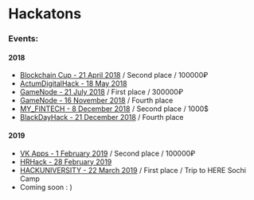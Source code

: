 # Hackatons

### Events:

#### 2018
* [Blockchain Cup - 21 April 2018](https://github.com/mike-petrov/hackatons/tree/master/Blockchain%20Cup%20-%2021%20april%202018) / Second place / 100000₽
* [ActumDigitalHack - 18 May 2018](https://github.com/mike-petrov/hackatons/tree/master/ActumDigitalHack%20-%2018%20may%202018)
* [GameNode - 21 July 2018](https://github.com/mike-petrov/hackatons/tree/master/GameNode%20-%2021%20july%202018) / First place / 300000₽
* [GameNode - 16 November 2018](https://github.com/mike-petrov/hackatons/tree/master/GameNode%20-%2016%20november%202018) / Fourth place
* [MY_FINTECH - 8 December 2018](https://github.com/mike-petrov/hackatons/tree/master/MY_FINTECH%20-%208%20december%202018) / Second place / 1000$
* [BlackDayHack - 21  December 2018](https://github.com/mike-petrov/hackatons/tree/master/BlackDayHack%20-%2021%20%20december%202018) / Fourth place

#### 2019
* [VK Apps - 1 February 2019](https://github.com/mike-petrov/hackatons/tree/master/VK%20Apps%20-%201%20february%202019) / Second place / 100000₽
* [HRHack - 28 February 2019](https://github.com/mike-petrov/hackatons/tree/master/HRHack%20-%2028%20february%202019)
* [HACKUNIVERSITY - 22 March 2019](https://github.com/mike-petrov/hackatons/tree/master/HACKUNIVERSITY%20-%2022%20March%202019) / First place / Trip to HERE Sochi Camp
* Coming soon : )
